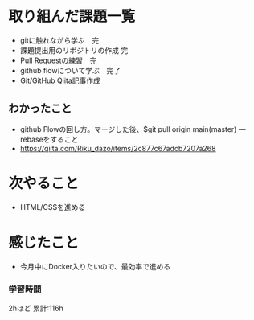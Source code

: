 # 取り組んだ課題一覧
- gitに触れながら学ぶ　完
- 課題提出用のリポジトリの作成 完
- Pull Requestの練習　完
- github flowについて学ぶ　完了
- Git/GitHub Qiita記事作成
## わかったこと
- github Flowの回し方。マージした後、$git pull origin main(master) —rebaseをすること
- https://qiita.com/Riku_dazo/items/2c877c67adcb7207a268
# 次やること
- HTML/CSSを進める
# 感じたこと
- 今月中にDocker入りたいので、最効率で進める
### 学習時間
2hほど
累計:116h
